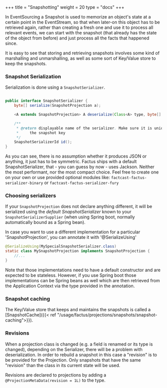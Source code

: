 +++
title = "Snapshotting"
weight = 20
type = "docs"
+++

In EventSourcing a Snapshot is used to memorize an object's state at a certain point in the EventStream, so that when later-on this object has to be retrieved again,
rather than creating a fresh one and use it to process all relevant events, we can start with the snapshot (that already has the state of the object from before)
and just process all the facts that happened since.

It is easy to see that storing and retrieving snapshots involves some kind of marshalling and unmarshalling, as well as some sort of Key/Value store to keep the snapshots.

### Snapshot Serialization

Serialization is done using a `SnapshotSerializer`.

```java

public interface SnapshotSerializer {
    byte[] serialize(SnapshotProjection a);

    <A extends SnapshotProjection> A deserialize(Class<A> type, byte[] bytes);

    /**
     * @return displayable name of the serializer. Make sure it is unique, as it is used as part of
     *     the snapshot key
     */
    SnapshotSerializerId id();
}

```

As you can see, there is no assumption whether it produces JSON or anything, it just has to be symmetric.
Factus ships with a default SnapshotSerializer, that - you can guess by now - uses Jackson. Neither the
most performant, nor the most compact choice. Feel free to create one on your own or use provided optional modules
like:
`factcast-factus-serializer-binary` or `factcast-factus-serializer-fury`

### Choosing serializers

If your `SnapshotProjection` does not declare anything different, it will be serialized using the _default SnapshotSerializer_ known to your `SnapshotSerializerSupplier` (when using Spring boot, normally automatically bound as a Spring bean).

In case you want to use a different implementation for a particular 'SnapshotProjection', you can annotate it with '@SerializeUsing'

```java
@SerializeUsing(MySpecialSnapshotSerializer.class)
static class MySnapshotProjection implements SnapshotProjection {
    //...
}
```

Note that those implementations need to have a default constructor and are expected to be stateless.
However, if you use Spring boot those implementations can be Spring beans as well which are then retrieved from the Application Context via the type provided in the annotation.

### Snapshot caching

The Key/Value store that keeps and maintains the snapshots is called a [SnapshotCache]({{< ref "/usage/factus/projections/snapshots/snapshot-caching">}}).

### Revisions

When a projection class is changed (e.g. a field is renamed or its type is changed), depending on the Serializer, there will be a problem with deserialization.
In order to rebuild a snapshot in this case a "revision" is to be provided for the Projection.
Only snapshots that have the same "revision" than the class in its current state will be used.

Revisions are declared to projections by adding a `@ProjectionMetaData(revision = 1L)` to the type.
